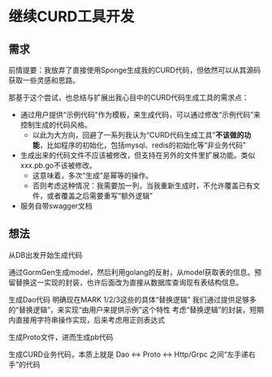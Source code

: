 # 继续CURD工具开发

## 需求

前情提要：我放弃了直接使用Sponge生成我的CURD代码，但依然可以从其源码获取一些灵感和思路。

那基于这个尝试，也总结与扩展出我心目中的CURD代码生成工具的需求点：
- 通过用户提供“示例代码”作为模板，来生成代码，可以通过修改“示例代码”来控制生成的代码风格。
    - 以此为大方向，回避了一系列我认为“CURD代码生成工具”**不该做的功能**，比如程序的初始化，包括mysql、redis的初始化等“非业务代码”
- 生成出来的代码文件不应该被修改，但支持在另外的文件里扩展功能。类似xxx.pb.go不该被修改。
    - 这意味着，多次“生成”是幂等的操作。
    - 否则考虑这种情况：我需要加一列，当我重新生成时，不允许覆盖已有文件，或者覆盖之后需要重写“额外逻辑”
- 服务自带swagger文档

## 想法

从DB出发开始生成代码

通过GormGen生成model，然后利用golang的反射，从model获取表的信息。预留替换这一实现的封装，也许后面改为直接从数据库查询现有表结构信息。

生成Dao代码
    明确现在MARK 1/2/3这些的具体“替换逻辑”
    我们通过提供足够多的“替换逻辑”，来实现“由用户来提供示例”这个特性
    考虑“替换逻辑”的封装，短期内直接用字符串操作实现，后来考虑用正则表达式

生成Proto文件，进而生成pb代码

生成CURD业务代码，本质上就是 Dao <-> Proto <-> Http/Grpc 之间“左手递右手”的代码

